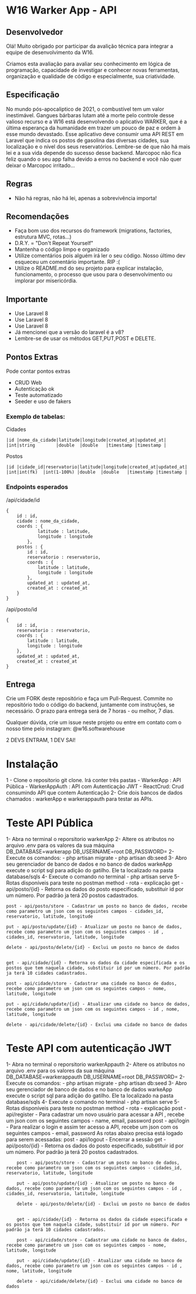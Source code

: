# W16 Warker App - API

## Desenvolvedor

Olá! Muito obrigado por participar da avalição técnica para integrar a equipe de desenvolvimento da W16.

Criamos esta avaliação para avaliar seu conhecimento em lógica de programação, capacidade de investigar e conhecer novas ferramentas, organização e qualidade de código e especialmente, sua criatividade.

## Especificação
No mundo pós-apocaliptico de 2021, o combustível tem um valor inestimável. Gangues bárbaras lutam até a morte pelo controle desse valioso recurso e a W16 está desenvolvendo o aplicativo WARKER, que é a última esperança da humanidade em trazer um pouco de paz e ordem à esse mundo devastado.
Esse aplicativo deve consumir uma API REST em Laravel que indica os postos de gasolina das diversas cidades, sua localização e o nível dos seus reservatórios. Lembre-se de que não há mais lei e a sua vida depende do sucesso desse backend. Marcopoc não fica feliz quando o seu app falha devido a erros no backend e você não quer deixar o Marcopoc irritado...

## Regras
- Não há regras, não há lei, apenas a sobrevivência importa! 

## Recomendações
- Faça bom uso dos recursos do framework (migrations, factories, estrutura MVC, rotas...)
- D.R.Y. = "Don't Repeat Yourself"
- Mantenha o código limpo e organizado
- Utilize comentários pois alguém irá ler o seu código. Nosso último dev esqueceu um comentário importante. RIP :(
- Utilize o README.md do seu projeto para explicar instalação, funcionamento, o processo que usou para o desenvolvimento ou implorar por misericórdia.

## Importante
- Use Laravel 8
- Use Laravel 8
- Use Laravel 8
- Já mencionei que a versão do laravel é a v8?
- Lembre-se de usar os métodos GET,PUT,POST e DELETE.

## Pontos Extras
Pode contar pontos extras
- CRUD Web
- Autenticação ok
- Teste automatizado
- Seeder e uso de fakers

### Exemplo de tabelas:

Cidades
```
|id |nome_da_cidade|latitude|longitude|created_at|updated_at|
|int|string        |double  |double   |timestamp |timestamp |
```

Postos
```
|id |cidade_id|reservatorio|latitude|longitude|created_at|updated_at|
|int|int(fk)  |int(1-100%) |double  |double   |timestamp |timestamp |
```

### Endpoints esperados
/api/cidade/id
```
{
    id : id,
    cidade : nome_da_cidade,
    coords : {
            latitude : latitude,
            longitude : longitude
        },
    postos : {
        id : id,
        reservatorio : reservatorio,
        coords : {
            latitude : latitude,
            longitude : longitude
        },
        updated_at : updated_at,
        created_at : created_at
    }
}
```

/api/posto/id
```
{
    id : id,
    reservatorio : reservatorio,
    coords : {
        latitude : latitude,
        longitude : longitude
    },
    updated_at : updated_at,
    created_at : created_at
}
```

## Entrega
Crie um FORK deste repositório e faça um Pull-Request. Commite no repositório todo o código do backend, juntamente com instruções, se necessário. O prazo para entrega será de 7 horas - ou melhor, 7 dias.

Qualquer dúvida, crie um issue neste projeto ou entre em contato com o nosso time pelo instagram: @w16.softwarehouse

2 DEVS ENTRAM, 1 DEV SAI!


# Instalação

1 - Clone o repositorio git clone. Irá conter três pastas 
    - WarkerApp : API Pública
    - WarkerAppAuth : API com Autenticação JWT
    - ReactCrud: Crud consumindo API que contem Autenticação
2- Crie dois bancos de dados chamados : warkerApp e warkerappauth para testar as APIs.


# Teste API Pública
1- Abra no terminal o reporsitorio warkerApp
2- Altere os atributos no arquivo .env para os valores da sua máquina   
    DB_DATABASE=warkerapp
    DB_USERNAME=root
    DB_PASSWORD=
2- Execute os comandos:
    - php artisan migrate
    - php artisan db:seed
3- Abro seu gerenciador de banco de dados e no banco de dados warkeApp execute o script sql para adição do gatilho. Ele ta localizado na pasta database/sqls
4- Execute o comando no terminal
    - php artisan serve
5- Rotas disponíveis para teste no postman
    method - rota - explicação 
    get  - api/posto/{id}  - Retorna os dados do posto especificado, substituir id por um número. Por padrão ja terá 20 postos cadastrados. 

    post - api/posto/store - Cadastrar um posto no banco de dados, recebe como parametro um json com os seguintes campos - cidades_id, reservatorio, latitude, longitude

    put - api/posto/update/{id} - Atualizar um posto no banco de dados, recebe como parametro um json com os seguintes campos - id , cidades_id, reservatorio, latitude, longitude

    delete - api/posto/delete/{id} - Exclui um posto no banco de dados


    get - api/cidade/{id} - Retorna os dados da cidade especificada e os postos que tem naquela cidade, substituir id por um número. Por padrão ja terá 10 cidades cadastrados.

    post - api/cidade/store - Cadastrar uma cidade no banco de dados, recebe como parametro um json com os seguintes campos - nome, latitude, longitude

    put - api/cidade/update/{id} - Atualizar uma cidade no banco de dados, recebe como parametro um json com os seguintes campos - id , nome, latitude, longitude

    delete - api/cidade/delete/{id} - Exclui uma cidade no banco de dados

# Teste API com autenticação JWT
1- Abra no terminal o reporsitorio warkerAppauth
2- Altere os atributos no arquivo .env para os valores da sua máquina   
    DB_DATABASE=warkerappauth
    DB_USERNAME=root
    DB_PASSWORD=
2- Execute os comandos:
    - php artisan migrate
    - php artisan db:seed
3- Abro seu gerenciador de banco de dados e no banco de dados warkeApp execute o script sql para adição do gatilho. Ele ta localizado na pasta database/sqls
4- Execute o comando no terminal
    - php artisan serve
5- Rotas disponíveis para teste no postman
    method - rota - explicação 
    post - api/register -  Para cadastrar um novo usuário para acessar a API , recebe um json com os seguintes campos - name, email, password
    post - api/login - Para realizar o login e assim ter acesso a API, recebe um json com os seguintes campos - email, password
    As rotas abaixo precisa está logado para serem acessadas: 
        post - api/logout - Encerrar a sessão 
        get  - api/posto/{id}  - Retorna os dados do posto especificado, substituir id por um número. Por padrão ja terá 20 postos cadastrados. 

        post - api/posto/store - Cadastrar um posto no banco de dados, recebe como parametro um json com os seguintes campos - cidades_id, reservatorio, latitude, longitude

        put - api/posto/update/{id} - Atualizar um posto no banco de dados, recebe como parametro um json com os seguintes campos - id , cidades_id, reservatorio, latitude, longitude

        delete - api/posto/delete/{id} - Exclui um posto no banco de dados


        get - api/cidade/{id} - Retorna os dados da cidade especificada e os postos que tem naquela cidade, substituir id por um número. Por padrão ja terá 10 cidades cadastrados.

        post - api/cidade/store - Cadastrar uma cidade no banco de dados, recebe como parametro um json com os seguintes campos - nome, latitude, longitude

        put - api/cidade/update/{id} - Atualizar uma cidade no banco de dados, recebe como parametro um json com os seguintes campos - id , nome, latitude, longitude

        delete - api/cidade/delete/{id} - Exclui uma cidade no banco de dados
